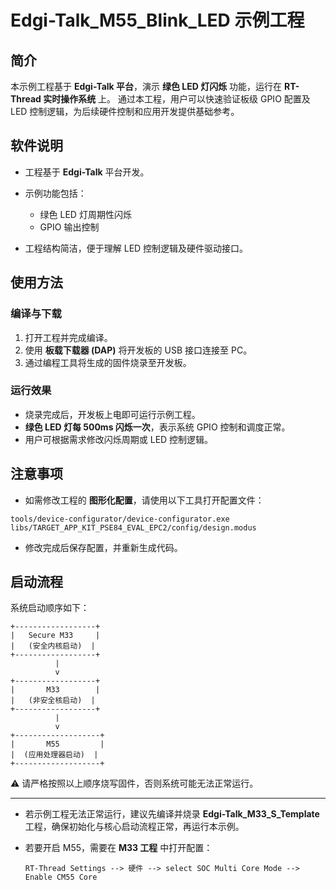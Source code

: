 # Edgi-Talk_M55_Blink_LED 示例工程

## 简介

本示例工程基于 **Edgi-Talk 平台**，演示 **绿色 LED 灯闪烁** 功能，运行在 **RT-Thread 实时操作系统** 上。
通过本工程，用户可以快速验证板级 GPIO 配置及 LED 控制逻辑，为后续硬件控制和应用开发提供基础参考。

## 软件说明

* 工程基于 **Edgi-Talk** 平台开发。
* 示例功能包括：

  * 绿色 LED 灯周期性闪烁
  * GPIO 输出控制
* 工程结构简洁，便于理解 LED 控制逻辑及硬件驱动接口。

## 使用方法

### 编译与下载

1. 打开工程并完成编译。
2. 使用 **板载下载器 (DAP)** 将开发板的 USB 接口连接至 PC。
3. 通过编程工具将生成的固件烧录至开发板。

### 运行效果

* 烧录完成后，开发板上电即可运行示例工程。
* **绿色 LED 灯每 500ms 闪烁一次**，表示系统 GPIO 控制和调度正常。
* 用户可根据需求修改闪烁周期或 LED 控制逻辑。

## 注意事项

* 如需修改工程的 **图形化配置**，请使用以下工具打开配置文件：

```
tools/device-configurator/device-configurator.exe
libs/TARGET_APP_KIT_PSE84_EVAL_EPC2/config/design.modus
```

* 修改完成后保存配置，并重新生成代码。

## 启动流程

系统启动顺序如下：

```
+------------------+
|   Secure M33     |
|   (安全内核启动)  |
+------------------+
          |
          v
+------------------+
|       M33        |
|   (非安全核启动)  |
+------------------+
          |
          v
+-------------------+
|       M55         |
|  (应用处理器启动)  |
+-------------------+
```

⚠️ 请严格按照以上顺序烧写固件，否则系统可能无法正常运行。

---

* 若示例工程无法正常运行，建议先编译并烧录 **Edgi-Talk\_M33\_S\_Template** 工程，确保初始化与核心启动流程正常，再运行本示例。
* 若要开启 M55，需要在 **M33 工程** 中打开配置：

  ```
  RT-Thread Settings --> 硬件 --> select SOC Multi Core Mode --> Enable CM55 Core
  ```

